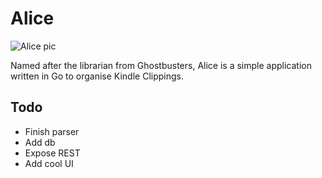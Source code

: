 # Alice

![Alice pic](http://vignette1.wikia.nocookie.net/ghostbusters/images/4/45/Alice_01.jpg/revision/latest?cb=20110716064519)

Named after the librarian from Ghostbusters, Alice is a simple application written in Go to organise Kindle Clippings.


## Todo

* Finish parser
* Add db
* Expose REST
* Add cool UI
